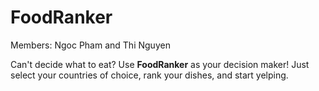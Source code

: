 # FoodRanker

Members: Ngoc Pham and Thi Nguyen

Can't decide what to eat? Use **FoodRanker** as your decision maker!
Just select your countries of choice, rank your dishes, and start yelping.
